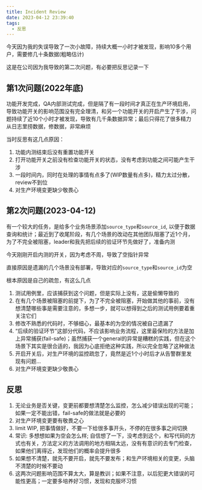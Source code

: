 ```yaml
---
title: Incident Review
date: 2023-04-12 23:39:40
tags:
  - 反思
---
```


今天因为我的失误导致了一次小故障，持续大概一小时才被发现，影响10多个用户，需要修几十条数据(粗略估计)

这是在公司因为我导致的第二次问题，有必要把反思记录一下

## 第1次问题(2022年底)

功能开发完成，QA内部测试完成，但是隔了有一段时间才真正在生产环境启用，导致功能开关的影响范围没有完全理清，和另一个功能开关的开启产生了干涉，问题持续了近10个小时才被发现，导致有几千条数据异常；最后只得花了很多精力从日志里捞数据，修数据，非常麻烦

当时反思有这几点原因：

1. 功能内测结束后没有重置功能开关
2. 打开功能开关之前没有检查功能开关的状态，没有考虑到功能之间可能产生干涉
3. 一段时间内，同时在处理的事情有点多了(WIP数量有点多)，精力太过分散，review不到位
4. 对生产环境变更缺少敬畏心


## 第2次问题(2023-04-12)

有一个较大的任务，是给多个业务场景添加`source_type`和`source_id`, 以便于数据查询和统计；最近到了收尾阶段，有几个场景的改动在其他团队阻塞了近1个月，为了不完全被阻塞，leader和我先把后续的验证环节先做好了，准备内测

今天刚刚开启内测的开关，因为考虑不周，导致了空指针异常

直接原因是遗漏的几个场景没有部署，导致对应的`source_type`和`source_id`为空

根本原因是自己的疏忽，有这么几点
1. 测试用例里，应该捕获到这个问题，但是实际上没有，这是偷懒导致的
2. 在有几个场景被阻塞的前提下，为了不完全被阻塞，开始做其他的事前，没有想清楚哪些事是需要注意的，多想一步，就可以想得到之后的测试用例要着重关注它们
3. 修改不熟悉的代码时，不够细心，最基本的为空的情况被自己遗漏了
4. “后续的验证环节”这部分代码，不应该影响业务流程，这里最保险的方法是加上异常捕获(fail-safe)；虽然捕获一个general的异常是糟糕的实践，但在这个场景下其实是很合适的，我因为心底拒绝这种实践，所以完全忽略了这种做法
5. 开启开关后，对生产环境的监控疏忽了，竟然是近1个小时后才从告警群里发现有问题...
6. 对生产环境变更缺少敬畏心

## 反思

1. 无论业务是否关键，变更前都要想清楚怎么监控，怎么减少错误出现的可能；如果一定不能出错，fail-safe的做法就是必要的
2. 对生产环境变更要有敬畏之心
3. limit WIP, 把事情做好，不要一下给很多事开头，不停的在很多事之间切换
4. 常识: 多想想如果为空会怎么样; 自信想了一下，没考虑到这个，和写代码的方式也有关，方法定义的方法调用的地方相隔太远，没有有意识的去专门检查，如果他们离得近，发现他们的概率会提升很多
5. 如果想不清楚，就先不要开启，就先不要发布；和生产环境相关的变更，头脑不清楚的时候不要动
6. 这两次问题影响范围不算太大，算是教训；如果不注意，以后犯更大错误的可能性更高；一定要多培养好习惯，发现和克服坏习惯

